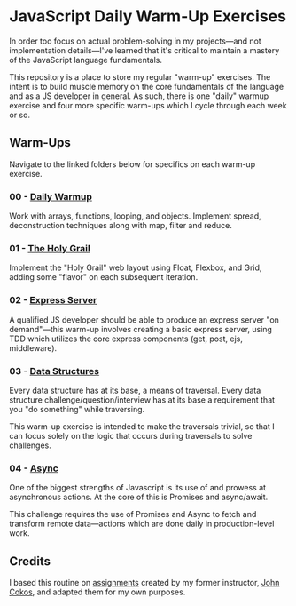 <!-- relative -->
[daily]: warmup-daily/
[holy grail]: warmup-01/
[express]: warmup-02/
[dsa]: warmup-03/
[async]: warmup-04/

<!-- credits -->
[original]: https://github.com/codefellows/seattle-javascript-401d29/tree/master/curriculum/warm-ups
[john's github]: https://github.com/johncokos

# JavaScript Daily Warm-Up Exercises

In order too focus on actual problem-solving in my projects—and not implementation details—I've learned that it's critical to maintain a mastery of the JavaScript language fundamentals.

This repository is a place to store my regular "warm-up" exercises. The intent is to build muscle memory on the core fundamentals of the language and as a JS developer in general. As such, there is one "daily" warmup exercise and four more specific warm-ups which I cycle through each week or so.

## Warm-Ups

Navigate to the linked folders below for specifics on each warm-up exercise.

### 00 - [Daily Warmup][daily]

Work with arrays, functions, looping, and objects. Implement spread, deconstruction techniques along with map, filter and reduce.

### 01 - [The Holy Grail][holy grail]

Implement the "Holy Grail" web layout using Float, Flexbox, and Grid, adding some "flavor" on each subsequent iteration.

### 02 - [Express Server][express]

A qualified JS developer should be able to produce an express server "on demand"—this warm-up involves creating a basic express server, using TDD which utilizes the core express components (get, post, ejs, middleware).

### 03 - [Data Structures][dsa]

Every data structure has at its base, a means of traversal. Every data structure challenge/question/interview has at its base a requirement that you "do something" while traversing.

This warm-up exercise is intended to make the traversals trivial, so that I can focus solely on the logic that occurs during traversals to solve challenges.

### 04 - [Async][async]

One of the biggest strengths of Javascript is its use of and prowess at asynchronous actions. At the core of this is Promises and async/await.

This challenge requires the use of Promises and Async to fetch and transform remote data—actions which are done daily in production-level work.

## Credits

I based this routine on [assignments][original] created by my former instructor, [John Cokos][john's github], and adapted them for my own purposes.

